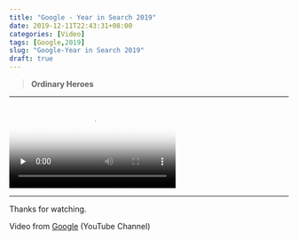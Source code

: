 ```yaml
---
title: "Google - Year in Search 2019"
date: 2019-12-11T22:43:31+08:00
categories: [Video]
tags: [Google,2019]
slug: "Google-Year in Search 2019"
draft: true
---
```


> **Ordinary Heroes**

---

<video id="video" controls="" preload="none" poster="https://dawnblog-1300625500.cos.ap-guangzhou.myqcloud.com/images/2019.12.11.jpg">
      <source id="mp4" src="https://dawnblog-1300625500.cos.ap-guangzhou.myqcloud.com/videos/Google--Year%20in%20Search%202019.mp4">
      </video>


---

Thanks for watching.

Video from [Google](https://www.youtube.com/user/Google) (YouTube Channel)
